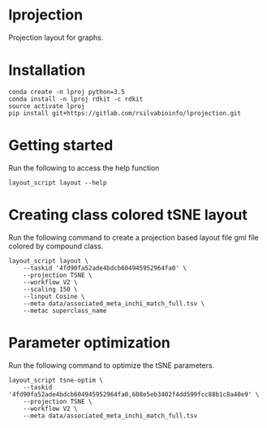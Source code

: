 # lprojection 
Projection layout for graphs.

# Installation
```
conda create -n lproj python=3.5   
conda install -n lproj rdkit -c rdkit 
source activate lproj
pip install git+https://gitlab.com/rsilvabioinfo/lprojection.git
```
# Getting started

Run the following to access the help function

```
layout_script layout --help
```

# Creating class colored tSNE layout 

Run the following command to create a projection based layout file gml file colored by compound class. 

```
layout_script layout \
    --taskid '4fd90fa52ade4bdcb604945952964fa0' \
    --projection TSNE \
    --workflow V2 \
    --scaling 150 \
    --linput Cosine \
    --meta data/associated_meta_inchi_match_full.tsv \
    --metac superclass_name

```
# Parameter optimization 

Run the following command to optimize the tSNE parameters. 

```
layout_script tsne-optim \
    --taskid '4fd90fa52ade4bdcb604945952964fa0,608e5eb3402f4dd599fcc88b1c8a40e9' \
    --projection TSNE \
    --workflow V2 \
    --meta data/associated_meta_inchi_match_full.tsv 
```

